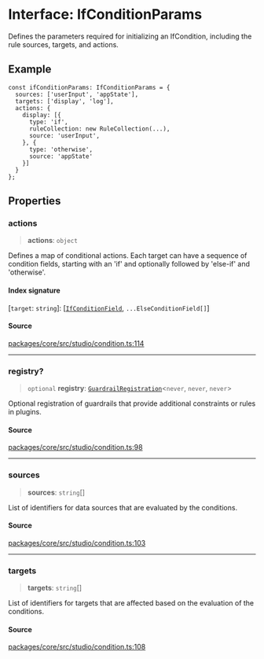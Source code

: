 # Interface: IfConditionParams

Defines the parameters required for initializing an IfCondition, including the
rule sources, targets, and actions.

## Example

```
const ifConditionParams: IfConditionParams = {
  sources: ['userInput', 'appState'],
  targets: ['display', 'log'],
  actions: {
    display: [{
      type: 'if',
      ruleCollection: new RuleCollection(...),
      source: 'userInput',
    }, {
      type: 'otherwise',
      source: 'appState'
    }]
  }
};
```

## Properties

### actions

> **actions**: `object`

Defines a map of conditional actions. Each target can have a sequence of condition fields,
starting with an 'if' and optionally followed by 'else-if' and 'otherwise'.

#### Index signature

 \[`target`: `string`\]: [[`IfConditionField`](../type-aliases/IfConditionField.md), `...ElseConditionField[]`]

#### Source

[packages/core/src/studio/condition.ts:114](https://github.com/VictorS67/encre/blob/c09849eb59af073bf23be826a912f2ba4f635f93/packages/core/src/studio/condition.ts#L114)

***

### registry?

> `optional` **registry**: [`GuardrailRegistration`](../../registration/guardrails/classes/GuardrailRegistration.md)\<`never`, `never`, `never`\>

Optional registration of guardrails that provide additional constraints or rules in plugins.

#### Source

[packages/core/src/studio/condition.ts:98](https://github.com/VictorS67/encre/blob/c09849eb59af073bf23be826a912f2ba4f635f93/packages/core/src/studio/condition.ts#L98)

***

### sources

> **sources**: `string`[]

List of identifiers for data sources that are evaluated by the conditions.

#### Source

[packages/core/src/studio/condition.ts:103](https://github.com/VictorS67/encre/blob/c09849eb59af073bf23be826a912f2ba4f635f93/packages/core/src/studio/condition.ts#L103)

***

### targets

> **targets**: `string`[]

List of identifiers for targets that are affected based on the evaluation of the conditions.

#### Source

[packages/core/src/studio/condition.ts:108](https://github.com/VictorS67/encre/blob/c09849eb59af073bf23be826a912f2ba4f635f93/packages/core/src/studio/condition.ts#L108)

